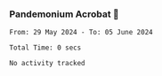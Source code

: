 ### Pandemonium Acrobat 🤸

<!--START_SECTION:waka-->

```all_time
From: 29 May 2024 - To: 05 June 2024

Total Time: 0 secs

No activity tracked
```

<!--END_SECTION:waka-->

